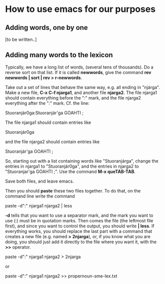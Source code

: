 How to use emacs for our purposes
=================================

Adding words, one by one
------------------------

\[to be written..\]

Adding many words to the lexicon
--------------------------------

Typically, we have a long list of words, (several tens of thousands). Do
a reverse sort on that list. If it is called **newwords**, give the
command **rev newwords \| sort \| rev &gt; r-newwords**.

Take out a set of lines that behave the same way, e.g. all ending in
"njárga". Make a new file, **C-x C-f njarga1**, and another file
**njarga2**. The file njarga1 should contain everything before the ":"
mark, and the file njarga2 everything after the ":" mark. Cf. the line:

Stuoranjár0ga:Stuoranjár'ga GOAHTI ;

The file njarga1 should contain entries like

Stuoranjár0ga

and the file njarga2 should contain entries like

Stuoranjár'ga GOAHTI ;

So, starting out with a list containing words like "Stuoranjárga",
change the entries in njarga1 to "Stuoranjár0ga", and the entries in
njarga2 to "Stuoranjar'ga GOAHTI ;". Use the command **M-x queTAB-TAB**.

Save both files, and leave emacs.

Then you should **paste** these two files together. To do that, on the
command line write the command

paste -d":" njarga1 njarga2 \| less

**-d** tells that you want to use a separator mark, and the mark you
want to use (:) must be in quotation marks. Then comes the file (the
leftmost file first), and since you want to control the output, you
should write **\| less**. If everything works, you should replace the
last part with a command that creates a new file (e.g. named **&gt;
2njarga**), or, if you know what you are doing, you should just add it
directly to the file where you want it, with the **&gt;&gt;** operator.

paste -d":" njarga1 njarga2 &gt; 2njarga

or

paste -d":" njarga1 njarga2 &gt;&gt; propernoun-sme-lex.txt
